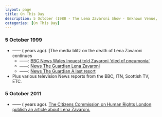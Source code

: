 ```yaml
---
layout: page
title: On This Day
description: 5 October (1980 - The Lena Zavaroni Show - Unknown Venue, Manchester. 1999 - The media blitz on the death of Lena Zavaroni continues.)
categories: [On This Day]
---
```


### 5 October 1999
* —— (<span id="age1"></span> years ago). [The media blitz on the death of Lena Zavaroni continues
   * ——: [BBC News Wales Inquest told Zavaroni 'died of pneumonia'](http://news.bbc.co.uk/1/hi/wales/466086.stm)
   * ——: [News The Guardian Lena Zavaroni](https://www.theguardian.com/news/1999/oct/05/guardianobituaries.pennyvalentine)
   * ——: [News The Guardian A last resort](https://www.theguardian.com/lifeandstyle/1999/oct/05/healthandwellbeing.health3)
* Plus various television News reports from the BBC, ITN, Scottish TV, ETC.

### 5 October 2011
* —— (<span id="age2"></span> years ago). [The Citizens Commission on Human Rights London publish an article about Lena Zavaroni.](/deleted%20online%20articles/2011/10/05/cchr-lena-zavaroni.html)

<!-- Script for calculating number of years ago -->
<script>
var dob = '19991005';
var year = Number(dob.substr(0, 4));
var month = Number(dob.substr(4, 2)) - 1;
var day = Number(dob.substr(6, 2));
var today = new Date();
var age1 = today.getFullYear() - year;
if (today.getMonth() < month || (today.getMonth() == month && today.getDate() < day)) {
age1--;
}
document.getElementById("age1").innerHTML=age1;

var dob = '20111005';
var year = Number(dob.substr(0, 4));
var month = Number(dob.substr(4, 2)) - 1;
var day = Number(dob.substr(6, 2));
var today = new Date();
var age2 = today.getFullYear() - year;
if (today.getMonth() < month || (today.getMonth() == month && today.getDate() < day)) {
age2--;
}
document.getElementById("age2").innerHTML=age2;
</script>


